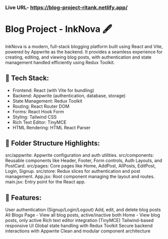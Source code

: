 ### Live URL- https://blog-project-ritank.netlify.app/

# Blog Project - InkNova 🖋️
InkNova is a modern, full-stack blogging platform built using React and Vite, powered by Appwrite as the backend. It provides a seamless experience for creating, editing, and viewing blog posts, with authentication and state management handled efficiently using Redux Toolkit.


## 🔧 Tech Stack:

- Frontend: React (with Vite for bundling)
- Backend: Appwrite (authentication, database, storage)
- State Management: Redux Toolkit
- Routing: React Router DOM
- Forms: React Hook Form
- Styling: Tailwind CSS
- Rich Text Editor: TinyMCE
- HTML Rendering: HTML React Parser

## 📁 Folder Structure Highlights:

src/appwrite: Appwrite configuration and auth utilities.
src/components: Reusable components like Header, Footer, Form controls, Auth Layouts, and PostCard.
src/pages: Core pages like Home, AddPost, AllPosts, EditPost, Login, Signup.
src/store: Redux slices for authentication and post management.
App.jsx: Root component managing the layout and routes.
main.jsx: Entry point for the React app.

## 📌 Features:

User authentication (Signup/Login/Logout)
Add, edit, and delete blog posts
All Blogs Page - View all blog posts, active/inactive both
Home - View blog posts, only active
Rich text editor integration (TinyMCE)
Tailwind-based responsive UI
Global state handling with Redux Toolkit
Secure backend interactions with Appwrite
Clean and modular component architecture